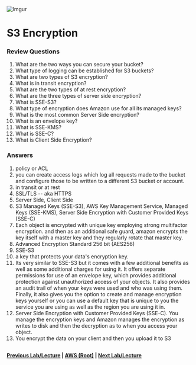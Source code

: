 ![Imgur](https://i.imgur.com/M32RGmj.png)


S3 Encryption
======

### Review Questions

1.  What are the two ways you can secure your bucket?
2.  What type of logging can be established for S3 buckets?
3.  What are two types of S3 encryption?
4.  What is in transit encryption?
5.  What are the two types of at rest encryption?
6.  What are the three types of server side encryption?
7.  What is SSE-S3?
8.  What type of encryption does Amazon use for all its managed keys?
9.  What is the most common Server Side encryption?
10. What is an envelope key?
11. What is SSE-KMS?
12. What is SSE-C?
13. What is Client Side Encryption?


### Answers

1.  policy or ACL
2.  you can create access logs which log all requests made to the bucket and configure those to be
    written to a different S3 bucket or account.
3.  in transit or at rest
4.  SSL/TLS -- aka HTTPS
5.  Server Side, Client Side
6.  S3 Managed Keys (SSE-S3), 
    AWS Key Management Service, Managed Keys (SSE-KMS), 
    Server Side Encryption with Customer Provided Keys (SSE-C)
7.  Each object is encrypted with unique key employing strong multifactor encryption. and then as an additional safe 
    guard, amazon encrypts the key itself with a master key and they regularly rotate that master key.
8.  Advanced Encryption Standard 256 bit (AES256)
9.  SSE-S3
10. a key that protects your data's encryption key.
11. Its very similar to SSE-S3 but it comes with a few additional benefits as well as some additional charges for using
    it. It offers separate permissions for use of an envelope key, which provides additional protection against 
    unauthorized access of your objects. It also provides an audit trail of when your keys were used and who was using 
    them. Finally, it also gives you the option to create and manage encryption keys yourself or you can use a default
    key that is unique to you the service you are using as well as the region you are using it in.
12. Server Side Encryption with Customer Provided Keys (SSE-C). You manage the encryption keys and Amazon manages the
    encryption as writes to disk and then the decryption as to when you access your object. 
13. You encrypt the data on your client and then you upload it to S3


## 

**[Previous Lab/Lecture](s3-lifecycle.md) | [AWS (Root)](../readme.adoc) | [Next Lab/Lecture](../storage-gateway/storage-gateway.md)**

 





    
